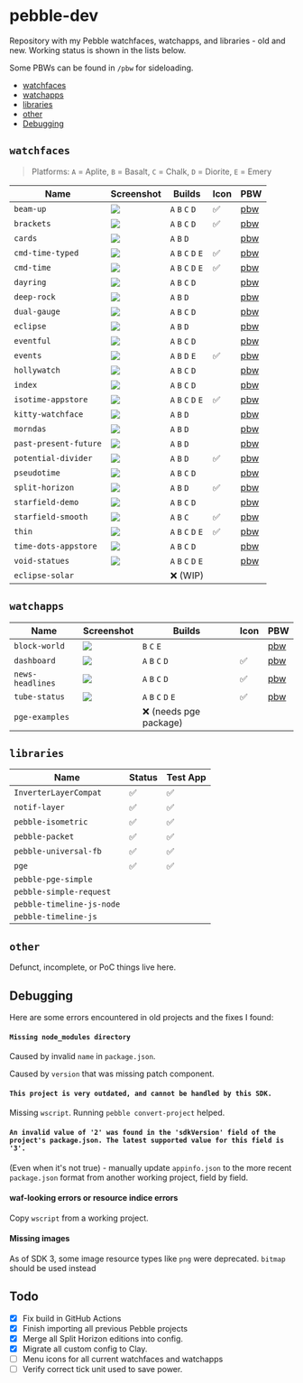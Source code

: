 # pebble-dev

Repository with my Pebble watchfaces, watchapps, and libraries - old and new.
Working status is shown in the lists below.

Some PBWs can be found in `/pbw` for sideloading.

- [watchfaces](#watchfaces)
- [watchapps](#watchapps)
- [libraries](#libraries)
- [other](#other)
- [Debugging](#debugging)


## `watchfaces`

> Platforms: `A` = Aplite, `B` = Basalt, `C` = Chalk, `D` = Diorite, `E` = Emery

| Name                  | Screenshot                                                 | Builds              | Icon | PBW                                |
|-----------------------|------------------------------------------------------------|---------------------|------|------------------------------------|
| `beam-up`             | ![](watchfaces/beam-up/screenshots/aplite.png)             | `A` `B` `C` `D`     | ✅    | [pbw](pbw/beam-up.pbw)             |
| `brackets`            | ![](watchfaces/brackets/screenshots/aplite.png)            | `A` `B` `C` `D`     | ✅    | [pbw](pbw/brackets.pbw)            |
| `cards`               | ![](watchfaces/cards/screenshots/diorite.png)              | `A` `B` `D`         |      | [pbw](pbw/cards.pbw)               |
| `cmd-time-typed`      | ![](watchfaces/cmd-time-typed/screenshots/diorite.png)     | `A` `B` `C` `D` `E` | ✅    | [pbw](pbw/cmd-time-typed.pbw)      |
| `cmd-time`            | ![](watchfaces/cmd-time/screenshots/diorite.png)           | `A` `B` `C` `D` `E` | ✅    | [pbw](pbw/cmd-time.pbw)            |
| `dayring`             | ![](watchfaces/dayring/screenshots/basalt.png)             | `A` `B` `C` `D`     |      | [pbw](pbw/dayring.pbw)             |
| `deep-rock`           | ![](watchfaces/deep-rock/screenshots/basalt.png)           | `A` `B` `D`         |      | [pbw](pbw/deep-rock.pbw)           |
| `dual-gauge`          | ![](watchfaces/dual-gauge/screenshots/basalt.png)          | `A` `B` `C` `D`     |      | [pbw](pbw/dual-gauge.pbw)          |
| `eclipse`             | ![](watchfaces/eclipse/screenshots/aplite.png)             | `A` `B` `D`         |      | [pbw](pbw/eclipse.pbw)             |
| `eventful`            | ![](watchfaces/eventful/screenshots/aplite.png)            | `A` `B` `C` `D`     |      | [pbw](pbw/eventful.pbw)            |
| `events`              | ![](watchfaces/events/screenshots/aplite.png)              | `A` `B` `D` `E`     | ✅    | [pbw](pbw/events.pbw)              |
| `hollywatch`          | ![](watchfaces/hollywatch/screenshots/basalt.png)          | `A` `B` `C` `D`     |      | [pbw](pbw/hollywatch.pbw)          |
| `index`               | ![](watchfaces/index/screenshots/aplite.png)               | `A` `B` `C` `D`     |      | [pbw](pbw/index.pbw)               |
| `isotime-appstore`    | ![](watchfaces/isotime-appstore/screenshots/yellow.png)    | `A` `B` `C` `D` `E` | ✅    | [pbw](pbw/isotime.pbw)             |
| `kitty-watchface`     | ![](watchfaces/kitty-watchface/screenshots/aplite.png)     | `A` `B` `D`         |      | [pbw](pbw/kitty-watchface.pbw)     |
| `morndas`             | ![](watchfaces/morndas/screenshots/basalt.png)             | `A` `B` `D`         |      | [pbw](pbw/morndas.pbw)             |
| `past-present-future` | ![](watchfaces/past-present-future/screenshots/aplite.png) | `A` `B` `D`         |      | [pbw](pbw/past-present-future.pbw) |
| `potential-divider`   | ![](watchfaces/potential-divider/screenshots/aplite.png)   | `A` `B` `D`         | ✅    | [pbw](pbw/potential-divider.pbw)   |
| `pseudotime`          | ![](watchfaces/pseudotime/screenshots/basalt.png)          | `A` `B` `C` `D`     |      | [pbw](pbw/pseudotime.pbw)          |
| `split-horizon`       | ![](watchfaces/split-horizon/screenshots/diorite.png)      | `A` `B` `D`         | ✅    | [pbw](pbw/split-horizon.pbw)       |
| `starfield-demo`      | ![](watchfaces/starfield-demo/screenshots/aplite.png)      | `A` `B` `C` `D`     |      | [pbw](pbw/starfield-demo.pbw)      |
| `starfield-smooth`    | ![](watchfaces/starfield-smooth/screenshots/aplite.png)    | `A` `B` `C`         | ✅    | [pbw](pbw/starfield-smooth.pbw)    |
| `thin`                | ![](watchfaces/thin/screenshots/basalt.png)                | `A` `B` `C` `D` `E` | ✅    | [pbw](pbw/thin.pbw)                |
| `time-dots-appstore`  | ![](watchfaces/time-dots-appstore/screenshots/basalt1.png) | `A` `B` `C` `D`     |      | [pbw](pbw/time-dots-appstore.pbw)  |
| `void-statues`        | ![](watchfaces/void-statues/screenshots/basalt.png)        | `A` `B` `C` `D` `E` |      | [pbw](pbw/void-statues.pbw)        |
| `eclipse-solar`       |                                                            | ❌ (WIP)             |      |                                    |


## `watchapps`

| Name             | Screenshot                                              | Builds                | Icon | PBW                           |
|------------------|---------------------------------------------------------|-----------------------|------|-------------------------------|
| `block-world`    | ![](watchapps/block-world/screenshots/basalt.png)       | `B` `C` `E`           |      | [pbw](pbw/block-world.pbw)    |
| `dashboard`      | ![](watchapps/dashboard/assets/screenshots/basalt1.png) | `A` `B` `C` `D`       | ✅    | [pbw](pbw/dashboard.pbw)      |
| `news-headlines` | ![](watchapps/news-headlines/screenshots/basalt.png)    | `A` `B` `C` `D`       | ✅    | [pbw](pbw/news-headlines.pbw) |
| `tube-status`    | ![](watchapps/tube-status/screenshots/basalt.png)       | `A` `B` `C` `D` `E`   | ✅    | [pbw](pbw/tube-status.pbw)    |
| `pge-examples`   |                                                         | ❌ (needs pge package) |      |                               |

## `libraries`

| Name                      | Status | Test App |
|---------------------------|--------|----------|
| `InverterLayerCompat`     | ✅      | ✅        |
| `notif-layer`             | ✅      | ✅        |
| `pebble-isometric`        | ✅      | ✅        |
| `pebble-packet`           | ✅      | ✅        |
| `pebble-universal-fb`     | ✅      | ✅        |
| `pge`                     | ✅      | ✅        |
| `pebble-pge-simple`       |        |          |
| `pebble-simple-request`   |        |          |
| `pebble-timeline-js-node` |        |          |
| `pebble-timeline-js`      |        |          |

## `other`

Defunct, incomplete, or PoC things live here.

## Debugging

Here are some errors encountered in old projects and the fixes I found:

#### `Missing node_modules directory`

Caused by invalid `name` in `package.json`.

Caused by `version` that was missing patch component.

#### `This project is very outdated, and cannot be handled by this SDK.`

Missing `wscript`. Running `pebble convert-project` helped.

#### `An invalid value of '2' was found in the 'sdkVersion' field of the project's package.json. The latest supported value for this field is '3'.`

(Even when it's not true) - manually update `appinfo.json` to the more recent
`package.json` format from another working project, field by field.

#### waf-looking errors or resource indice errors

Copy `wscript` from a working project.

#### Missing images

As of SDK 3, some image resource types like `png` were deprecated. `bitmap`
should be used instead

## Todo

- [x] Fix build in GitHub Actions
- [x] Finish importing all previous Pebble projects
- [x] Merge all Split Horizon editions into config.
- [x] Migrate all custom config to Clay.
- [ ] Menu icons for all current watchfaces and watchapps
- [ ] Verify correct tick unit used to save power.
